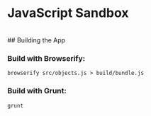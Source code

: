 # JavaScript Sandbox
<br>
## Building the App

### Build with Browserify:

	browserify src/objects.js > build/bundle.js

### Build with Grunt:

	grunt
